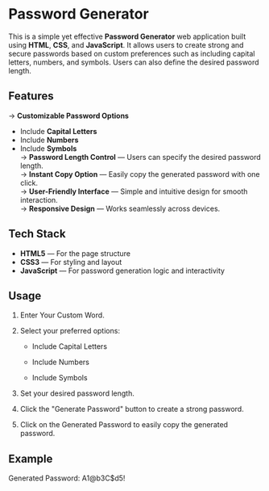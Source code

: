 # **Password Generator**

This is a simple yet effective **Password Generator** web application built using **HTML**, **CSS**, and **JavaScript**. It allows users to create strong and secure passwords based on custom preferences such as including capital letters, numbers, and symbols. Users can also define the desired password length.


## **Features**

→ **Customizable Password Options**  
   - Include **Capital Letters**  
   - Include **Numbers**  
   - Include **Symbols**  
→ **Password Length Control** — Users can specify the desired password length.  
→ **Instant Copy Option** — Easily copy the generated password with one click.  
→ **User-Friendly Interface** — Simple and intuitive design for smooth interaction.  
→ **Responsive Design** — Works seamlessly across devices.  


## **Tech Stack**

- **HTML5** — For the page structure  
- **CSS3** — For styling and layout  
- **JavaScript** — For password generation logic and interactivity  


## **Usage**

1. Enter Your Custom Word.

2. Select your preferred options:

    - Include Capital Letters

    - Include Numbers

    - Include Symbols

3. Set your desired password length.

4. Click the "Generate Password" button to create a strong password.

5. Click on the Generated Password to easily copy the generated password.


## **Example**

Generated Password: A1@b3C$d5!